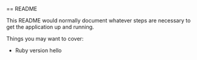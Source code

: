 == README

This README would normally document whatever steps are necessary to get the
application up and running.

Things you may want to cover:

* Ruby version
hello
